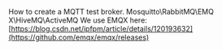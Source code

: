How to create a MQTT test broker.
  Mosquitto\RabbitMQ\EMQ X\HiveMQ\ActiveMQ
  We use EMQX here:
    [https://blog.csdn.net/ipfpm/article/details/120193632](https://github.com/emqx/emqx/releases)
